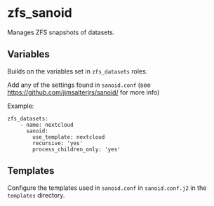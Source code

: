 # zfs_sanoid

Manages ZFS snapshots of datasets.

## Variables

Builds on the variables set in `zfs_datasets` roles.

Add any of the settings found in `sanoid.conf` (see https://github.com/jimsalterjrs/sanoid/ for more info)

Example:

```
zfs_datasets:
    - name: nextcloud
      sanoid:
        use_template: nextcloud
        recursive: 'yes'
        process_children_only: 'yes'
```

## Templates

Configure the templates used in `sanoid.conf` in `sanoid.conf.j2` in the `templates` directory.